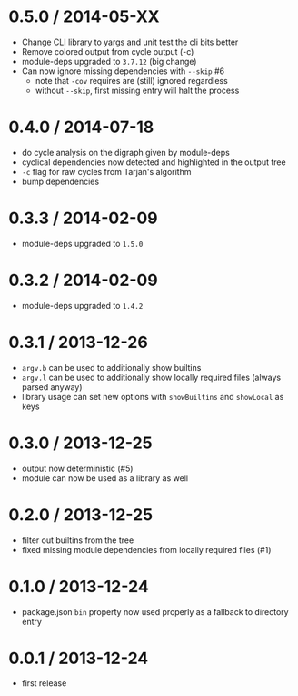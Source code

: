 0.5.0 / 2014-05-XX
==================
  * Change CLI library to yargs and unit test the cli bits better
  * Remove colored output from cycle output (-c)
  * module-deps upgraded to `3.7.12` (big change)
  * Can now ignore missing dependencies with `--skip` #6
    - note that `-cov` requires are (still) ignored regardless
    - without `--skip`, first missing entry will halt the process

0.4.0 / 2014-07-18
==================
  * do cycle analysis on the digraph given by module-deps
  * cyclical dependencies now detected and highlighted in the output tree
  * `-c` flag for raw cycles from Tarjan's algorithm
  * bump dependencies

0.3.3 / 2014-02-09
==================
  * module-deps upgraded to `1.5.0`

0.3.2 / 2014-02-09
==================
  * module-deps upgraded to `1.4.2`

0.3.1 / 2013-12-26
==================
  * `argv.b` can be used to additionally show builtins
  * `argv.l` can be used to additionally show locally required files (always parsed anyway)
  * library usage can set new options with `showBuiltins` and `showLocal` as keys

0.3.0 / 2013-12-25
==================
  * output now deterministic (#5)
  * module can now be used as a library as well

0.2.0 / 2013-12-25
==================
  * filter out builtins from the tree
  * fixed missing module dependencies from locally required files (#1)

0.1.0 / 2013-12-24
==================
  * package.json `bin` property now used properly as a fallback to directory entry

0.0.1 / 2013-12-24
==================
  * first release
